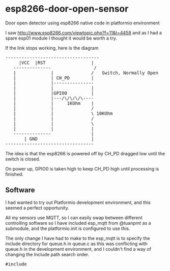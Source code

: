 # esp8266-door-open-sensor
Door open detector using esp8266 native code in platformio environment

I saw http://www.esp8266.com/viewtopic.php?f=11&t=4458 and as I had a spare esp01 module I thought it would be worth a try.

If the link stops working, here is the diagram 

<pre>
-----------------------------------
     |VCC  |RST                 |
   --------------                /  
   |             |              /   Switch, Normally Open
   |             | CH_PD        |
   |             |---------------
   |             |              |
   |             |GPIO0         |
   |             |---/\/\/\/\----
   |             |     1KOhm    |
   |             |              /
   |             |              \ 10KOhm
   |             |              /
   |             |              \
   |             |              |
   --------------               |
       | GND                    |
---------------------------------
</pre>

The idea is that the esp8266 is powered off by CH_PD dragged low until the switch is closed.

On power up, GPIO0 is taken high to keep CH_PD high until processing is finished.

## Software
I had wanted to try out Platformio development environment, and this seemed a perfect opportunity.

All my sensors use MQTT, so I can easily swap between different controlling software so I have included esp_mqtt from @tuanpmt as a submodule, and the platformio.init is configured to use this.  

The only change I have had to make to the esp_mqtt is to specify the include directory for queue.h in queue.c as this was conflicting with queue.h in the development environment, and I couldn't find a way of changing the Include path search order.
<pre>
#include <include/queue.h>
</pre>

